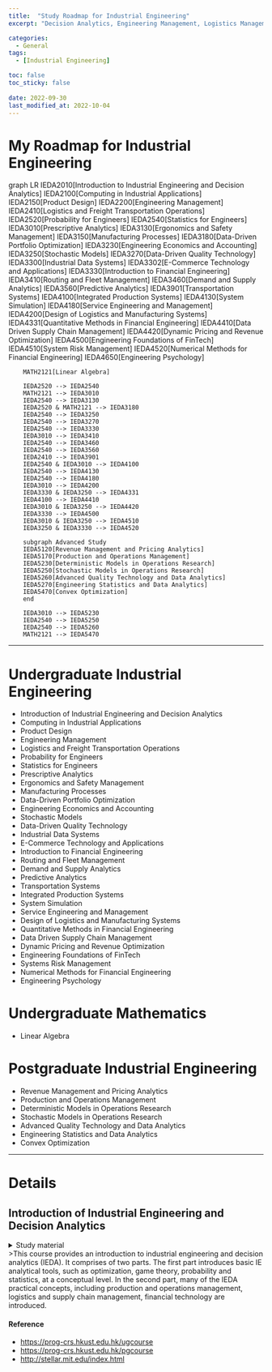 ```yaml
---
title:  "Study Roadmap for Industrial Engineering"
excerpt: "Decision Analytics, Engineering Management, Logistics Management, Financial Engineering and others.."

categories:
  - General
tags:
  - [Industrial Engineering]

toc: false
toc_sticky: false
 
date: 2022-09-30
last_modified_at: 2022-10-04
---
```


# My Roadmap for Industrial Engineering

<div class="mermaid"> 
      graph LR
        IEDA2010[Introduction to Industrial Engineering and Decision Analytics]
        IEDA2100[Computing in Industrial Applications]
        IEDA2150[Product Design]
        IEDA2200[Engineering Management]
        IEDA2410[Logistics and Freight Transportation Operations]
        IEDA2520[Probability for Engineers]
        IEDA2540[Statistics for Engineers]
        IEDA3010[Prescriptive Analytics]
        IEDA3130[Ergonomics and Safety Management]
        IEDA3150[Manufacturing Processes]
        IEDA3180[Data-Driven Portfolio Optimization]
        IEDA3230[Engineering Economics and Accounting]
        IEDA3250[Stochastic Models]
        IEDA3270[Data-Driven Quality Technology]
        IEDA3300[Industrial Data Systems]
        IEDA3302[E-Commerce Technology and Applications]
        IEDA3330[Introduction to Financial Engineering]
        IEDA3410[Routing and Fleet Management]
        IEDA3460[Demand and Supply Analytics]
        IEDA3560[Predictive Analytics]
        IEDA3901[Transportation Systems]
        IEDA4100[Integrated Production Systems]
        IEDA4130[System Simulation]
        IEDA4180[Service Engineering and Management]
        IEDA4200[Design of Logistics and Manufacturing Systems]
        IEDA4331[Quantitative Methods in Financial Engineering]
        IEDA4410[Data Driven Supply Chain Management]
        IEDA4420[Dynamic Pricing and Revenue Optimization]
        IEDA4500[Engineering Foundations of FinTech]
        IEDA4510[System Risk Management]
        IEDA4520[Numerical Methods for Financial Engineering]
        IEDA4650[Engineering Psychology]

        MATH2121[Linear Algebra]

        IEDA2520 --> IEDA2540
        MATH2121 --> IEDA3010
        IEDA2540 --> IEDA3130
        IEDA2520 & MATH2121 --> IEDA3180
        IEDA2540 --> IEDA3250
        IEDA2540 --> IEDA3270
        IEDA2540 --> IEDA3330
        IEDA3010 --> IEDA3410
        IEDA2540 --> IEDA3460
        IEDA2540 --> IEDA3560
        IEDA2410 --> IEDA3901
        IEDA2540 & IEDA3010 --> IEDA4100
        IEDA2540 --> IEDA4130
        IEDA2540 --> IEDA4180
        IEDA3010 --> IEDA4200
        IEDA3330 & IEDA3250 --> IEDA4331
        IEDA4100 --> IEDA4410
        IEDA3010 & IEDA3250 --> IEDA4420
        IEDA3330 --> IEDA4500
        IEDA3010 & IEDA3250 --> IEDA4510
        IEDA3250 & IEDA3330 --> IEDA4520

        subgraph Advanced Study
        IEDA5120[Revenue Management and Pricing Analytics]
        IEDA5170[Production and Operations Management]
        IEDA5230[Deterministic Models in Operations Research]
        IEDA5250[Stochastic Models in Operations Research]
        IEDA5260[Advanced Quality Technology and Data Analytics]
        IEDA5270[Engineering Statistics and Data Analytics]
        IEDA5470[Convex Optimization]
        end

        IEDA3010 --> IEDA5230
        IEDA2540 --> IEDA5250
        IEDA2540 --> IEDA5260
        MATH2121 --> IEDA5470
















</div>

---

# Undergraduate Industrial Engineering
- Introduction of Industrial Engineering and Decision Analytics
- Computing in Industrial Applications
- Product Design
- Engineering Management
- Logistics and Freight Transportation Operations
- Probability for Engineers
- Statistics for Engineers
- Prescriptive Analytics
- Ergonomics and Safety Management
- Manufacturing Processes
- Data-Driven Portfolio Optimization
- Engineering Economics and Accounting
- Stochastic Models
- Data-Driven Quality Technology
- Industrial Data Systems
- E-Commerce Technology and Applications
- Introduction to Financial Engineering
- Routing and Fleet Management
- Demand and Supply Analytics
- Predictive Analytics
- Transportation Systems
- Integrated Production Systems
- System Simulation
- Service Engineering and Management
- Design of Logistics and Manufacturing Systems
- Quantitative Methods in Financial Engineering
- Data Driven Supply Chain Management
- Dynamic Pricing and Revenue Optimization
- Engineering Foundations of FinTech
- Systems Risk Management
- Numerical Methods for Financial Engineering
- Engineering Psychology

# Undergraduate Mathematics
- Linear Algebra

# Postgraduate Industrial Engineering
- Revenue Management and Pricing Analytics
- Production and Operations Management
- Deterministic Models in Operations Research
- Stochastic Models in Operations Research
- Advanced Quality Technology and Data Analytics
- Engineering Statistics and Data Analytics
- Convex Optimization


---

# Details
## Introduction of Industrial Engineering and Decision Analytics
<details>
<summary>Study material</summary>
<div markdown="1">
- ***Text*** by author
</div>
</details>
>This course provides an introduction to industrial engineering and decision analytics (IEDA). It comprises of two parts. The first part introduces basic IE analytical tools, such as optimization, game theory, probability and statistics, at a conceptual level. In the second part, many of the IEDA practical concepts, including production and operations management, logistics and supply chain management, financial technology are introduced.


#### Reference

- https://prog-crs.hkust.edu.hk/ugcourse
- https://prog-crs.hkust.edu.hk/pgcourse
- http://stellar.mit.edu/index.html